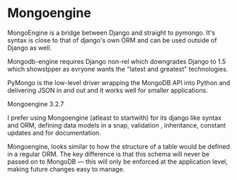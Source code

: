 # Mongoengine

MongoEngine is a bridge between Django and straight to pymongo. It's  syntax is close to that of django's own ORM and can be used outside of Django as well. 

Mongodb-engine requires Django non-rel which downgrades Django to 1.5 which showstpper as evryone wants the "latest and greatest" technologies.

PyMongo is the low-level driver wrapping the MongoDB API into Python and delivering JSON in and out and it works well for smaller applications.



Mongoengine 3.2.7

I prefer using Mongoengine (atleast to startwith) for its django like syntax and ORM, defining data models in a snap, validation , inheritance, constant updates and for documentation.

 Mongoengine, looks similar to how the structure of a table would be defined in a regular ORM. The key difference is that this schema will never be passed on to MongoDB — this will only be enforced at the application level, making future changes easy to manage.


